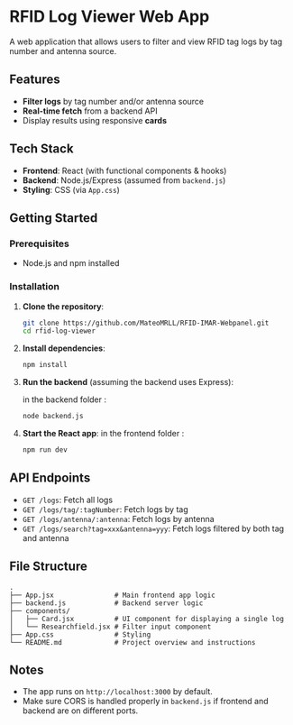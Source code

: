 # RFID Log Viewer Web App

A web application that allows users to filter and view RFID tag logs by tag number and antenna source.

## Features

- **Filter logs** by tag number and/or antenna source
- **Real-time fetch** from a backend API
- Display results using responsive **cards**

## Tech Stack

- **Frontend**: React (with functional components & hooks)
- **Backend**: Node.js/Express (assumed from `backend.js`)
- **Styling**: CSS (via `App.css`)

## Getting Started

### Prerequisites

- Node.js and npm installed

### Installation

1. **Clone the repository**:

   ```bash
   git clone https://github.com/MateoMRLL/RFID-IMAR-Webpanel.git
   cd rfid-log-viewer
   ```

2. **Install dependencies**:

   ```bash
   npm install
   ```

3. **Run the backend** (assuming the backend uses Express):

   in the backend folder :
   ```bash
   node backend.js
   ```

4. **Start the React app**:
   in the frontend folder :
   ```bash
   npm run dev
   ```

## API Endpoints

- `GET /logs`: Fetch all logs
- `GET /logs/tag/:tagNumber`: Fetch logs by tag
- `GET /logs/antenna/:antenna`: Fetch logs by antenna
- `GET /logs/search?tag=xxx&antenna=yyy`: Fetch logs filtered by both tag and antenna

## File Structure

```
.
├── App.jsx               # Main frontend app logic
├── backend.js            # Backend server logic
├── components/
│   ├── Card.jsx          # UI component for displaying a single log
│   └── Researchfield.jsx # Filter input component
├── App.css               # Styling
└── README.md             # Project overview and instructions
```

## Notes

- The app runs on `http://localhost:3000` by default.
- Make sure CORS is handled properly in `backend.js` if frontend and backend are on different ports.
